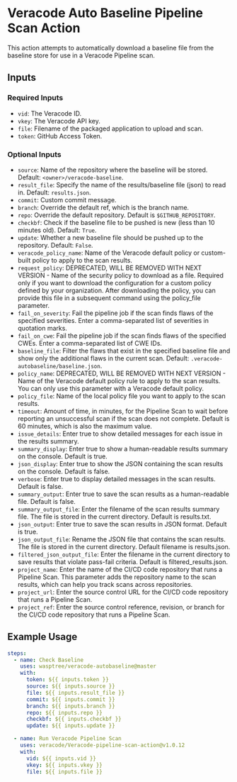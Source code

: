 # Veracode Auto Baseline Pipeline Scan Action

This action attempts to automatically download a baseline file from the baseline store for use in a Veracode Pipeline scan.

## Inputs

### Required Inputs

- `vid`: The Veracode ID.
- `vkey`: The Veracode API key.
- `file`: Filename of the packaged application to upload and scan.
- `token`: GitHub Access Token.

### Optional Inputs

- `source`: Name of the repository where the baseline will be stored. Default: `<owner>/veracode-baseline`.
- `result_file`: Specify the name of the results/baseline file (json) to read in. Default: `results.json`.
- `commit`: Custom commit message.
- `branch`: Override the default ref, which is the branch name.
- `repo`: Override the default repository. Default is `$GITHUB_REPOSITORY`.
- `checkbf`: Check if the baseline file to be pushed is new (less than 10 minutes old). Default: `True`.
- `update`: Whether a new baseline file should be pushed up to the repository. Default: `False`.
- `veracode_policy_name`: Name of the Veracode default policy or custom-built policy to apply to the scan results.
- `request_policy`: DEPRECATED, WILL BE REMOVED WITH NEXT VERSION - Name of the security policy to download as a file. Required only if you want to download the configuration for a custom policy defined by your organization. After downloading the policy, you can provide this file in a subsequent command using the policy_file parameter.
- `fail_on_severity`: Fail the pipeline job if the scan finds flaws of the specified severities. Enter a comma-separated list of severities in quotation marks.
- `fail_on_cwe`: Fail the pipeline job if the scan finds flaws of the specified CWEs. Enter a comma-separated list of CWE IDs.
- `baseline_file`: Filter the flaws that exist in the specified baseline file and show only the additional flaws in the current scan. Default: `.veracode-autobaseline/baseline.json`.
- `policy_name`: DEPRECATED, WILL BE REMOVED WITH NEXT VERSION - Name of the Veracode default policy rule to apply to the scan results. You can only use this parameter with a Veracode default policy.
- `policy_file`: Name of the local policy file you want to apply to the scan results.
- `timeout`: Amount of time, in minutes, for the Pipeline Scan to wait before reporting an unsuccessful scan if the scan does not complete. Default is 60 minutes, which is also the maximum value.
- `issue_details`: Enter true to show detailed messages for each issue in the results summary.
- `summary_display`: Enter true to show a human-readable results summary on the console. Default is true.
- `json_display`: Enter true to show the JSON containing the scan results on the console. Default is false.
- `verbose`: Enter true to display detailed messages in the scan results. Default is false.
- `summary_output`: Enter true to save the scan results as a human-readable file. Default is false.
- `summary_output_file`: Enter the filename of the scan results summary file. The file is stored in the current directory. Default is results.txt.
- `json_output`: Enter true to save the scan results in JSON format. Default is true.
- `json_output_file`: Rename the JSON file that contains the scan results. The file is stored in the current directory. Default filename is results.json.
- `filtered_json_output_file`: Enter the filename in the current directory to save results that violate pass-fail criteria. Default is filtered_results.json.
- `project_name`: Enter the name of the CI/CD code repository that runs a Pipeline Scan. This parameter adds the repository name to the scan results, which can help you track scans across repositories.
- `project_url`: Enter the source control URL for the CI/CD code repository that runs a Pipeline Scan.
- `project_ref`: Enter the source control reference, revision, or branch for the CI/CD code repository that runs a Pipeline Scan.

## Example Usage

```yaml
steps:
  - name: Check Baseline
    uses: wasptree/veracode-autobaseline@master
    with:
      token: ${{ inputs.token }}
      source: ${{ inputs.source }}
      file: ${{ inputs.result_file }}
      commit: ${{ inputs.commit }}
      branch: ${{ inputs.branch }}
      repo: ${{ inputs.repo }}
      checkbf: ${{ inputs.checkbf }}
      update: ${{ inputs.update }}

  - name: Run Veracode Pipeline Scan
    uses: veracode/Veracode-pipeline-scan-action@v1.0.12
    with:
      vid: ${{ inputs.vid }}
      vkey: ${{ inputs.vkey }}
      file: ${{ inputs.file }}
     
